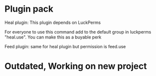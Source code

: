 # Plugin pack

Heal plugin: 
This plugin depends on LuckPerms

For everyone to use this command add to the default group in luckperms "heal.use". You can make this as a buyable perk

Feed plugin:
  same for heal plugin but permission is feed.use

# Outdated, Working on new project